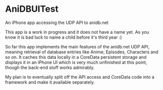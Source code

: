 # AniDBUITest
An iPhone app accessing the UDP API to anidb.net

This app is a work in progress and it does not have a name yet. As you know it is bad luck to name a child before it's third year :)

So far this app implements the main features of the anidb.net UDP API, meaning retrieval of database entries like Anime, Episodes, Characters and so on. It caches this data locally in a CoreData persistent storage and displays it in an iPhone UI which is very much unfinished at this point, though the back-end stuff works admirably.

My plan is to eventually split off the API access and CoreData code into a framework and make it available separately.
